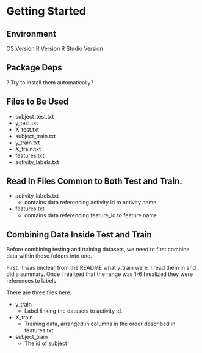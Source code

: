 # Getting Started
## Environment
OS Version
R Version
R Studio Version
## Package Deps
? Try to install them automatically?
## Files to Be Used
* subject_test.txt
* y_test.txt
* X_test.txt
* subject_train.txt
* y_train.txt
* X_train.txt
* features.txt
* activity_labels.txt

## Read In Files Common to Both Test and Train.
* activity_labels.txt
    * contains data referencing activity id to activity name.
* features.txt
    * contains data referencing feature_id to feature name

## Combining Data Inside Test and Train
Before combining testing and training datasets, we need to first combine 
data within those folders into one.

First, it was unclear from the README what y_train were.  I read them in and did a summary.  Once I realized that the range was 1-6 I realized they were references to labels.

There are three files here:
* y_train
    - Label linking the datasets to activity id.
* X_train
    - Training data, arranged in columns in the order described in features.txt
* subject_train
    - The id of subject




